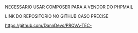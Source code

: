 NECESSARIO USAR COMPOSER PARA A VENDOR DO PHPMAIL

LINK DO REPOSITORIO NO GITHUB CASO PRECISE 

https://github.com/DannDevs/PROVA-TEC-